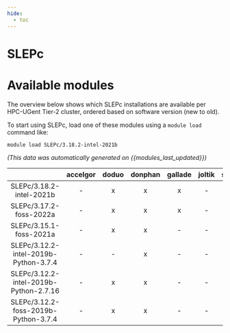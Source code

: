 ```yaml
---
hide:
  - toc
---
```


SLEPc
=====

# Available modules


The overview below shows which SLEPc installations are available per HPC-UGent Tier-2 cluster, ordered based on software version (new to old).

To start using SLEPc, load one of these modules using a `module load` command like:

```shell
module load SLEPc/3.18.2-intel-2021b
```

*(This data was automatically generated on {{modules_last_updated}})*  

| |accelgor|doduo|donphan|gallade|joltik|shinx|
| :---: | :---: | :---: | :---: | :---: | :---: | :---: |
|SLEPc/3.18.2-intel-2021b|-|x|x|x|-|-|
|SLEPc/3.17.2-foss-2022a|-|x|x|x|-|-|
|SLEPc/3.15.1-foss-2021a|-|x|x|-|-|-|
|SLEPc/3.12.2-intel-2019b-Python-3.7.4|-|-|x|-|-|-|
|SLEPc/3.12.2-intel-2019b-Python-2.7.16|-|x|x|-|-|-|
|SLEPc/3.12.2-foss-2019b-Python-3.7.4|-|x|x|-|-|-|
